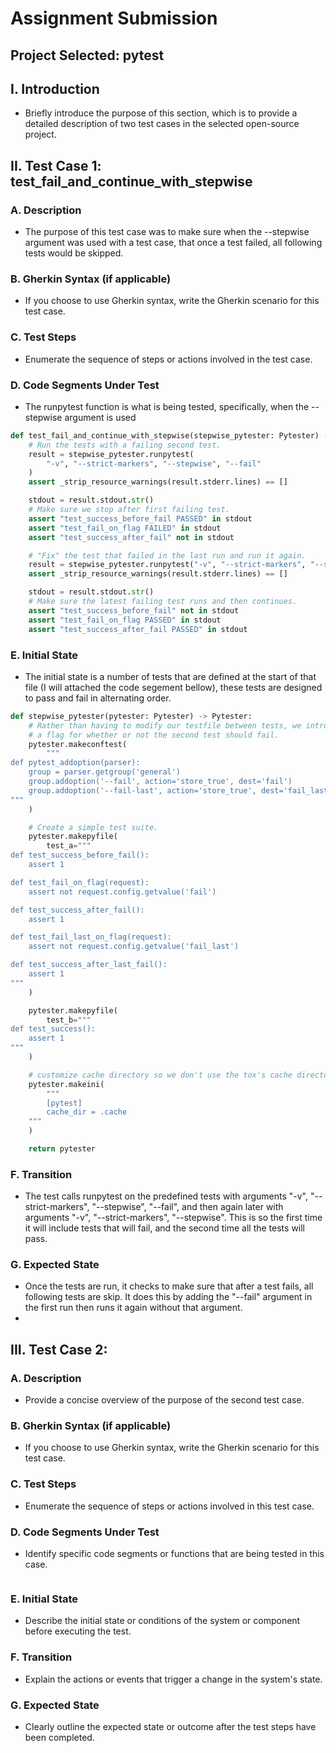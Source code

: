 # Assignment Submission

## Project Selected: pytest

## I. Introduction
- Briefly introduce the purpose of this section, which is to provide a detailed description of two test cases in the selected open-source project.

## II. Test Case 1: test_fail_and_continue_with_stepwise
### A. Description
- The purpose of this test case was to make sure when the --stepwise argument was used with a test case, that once a test failed, all following tests would be skipped.
### B. Gherkin Syntax (if applicable)
- If you choose to use Gherkin syntax, write the Gherkin scenario for this test case.
### C. Test Steps
- Enumerate the sequence of steps or actions involved in the test case.
### D. Code Segments Under Test
- The runpytest function is what is being tested, specifically, when the --stepwise argument is used

```Python
def test_fail_and_continue_with_stepwise(stepwise_pytester: Pytester) -> None:
    # Run the tests with a failing second test.
    result = stepwise_pytester.runpytest(
        "-v", "--strict-markers", "--stepwise", "--fail"
    )
    assert _strip_resource_warnings(result.stderr.lines) == []

    stdout = result.stdout.str()
    # Make sure we stop after first failing test.
    assert "test_success_before_fail PASSED" in stdout
    assert "test_fail_on_flag FAILED" in stdout
    assert "test_success_after_fail" not in stdout

    # "Fix" the test that failed in the last run and run it again.
    result = stepwise_pytester.runpytest("-v", "--strict-markers", "--stepwise")
    assert _strip_resource_warnings(result.stderr.lines) == []

    stdout = result.stdout.str()
    # Make sure the latest failing test runs and then continues.
    assert "test_success_before_fail" not in stdout
    assert "test_fail_on_flag PASSED" in stdout
    assert "test_success_after_fail PASSED" in stdout
```
### E. Initial State
- The initial state is a number of tests that are defined at the start of that file (I will attached the code segement bellow), these tests are designed to pass and fail in alternating order.

```Python
def stepwise_pytester(pytester: Pytester) -> Pytester:
    # Rather than having to modify our testfile between tests, we introduce
    # a flag for whether or not the second test should fail.
    pytester.makeconftest(
        """
def pytest_addoption(parser):
    group = parser.getgroup('general')
    group.addoption('--fail', action='store_true', dest='fail')
    group.addoption('--fail-last', action='store_true', dest='fail_last')
"""
    )

    # Create a simple test suite.
    pytester.makepyfile(
        test_a="""
def test_success_before_fail():
    assert 1

def test_fail_on_flag(request):
    assert not request.config.getvalue('fail')

def test_success_after_fail():
    assert 1

def test_fail_last_on_flag(request):
    assert not request.config.getvalue('fail_last')

def test_success_after_last_fail():
    assert 1
"""
    )

    pytester.makepyfile(
        test_b="""
def test_success():
    assert 1
"""
    )

    # customize cache directory so we don't use the tox's cache directory, which makes tests in this module flaky
    pytester.makeini(
        """
        [pytest]
        cache_dir = .cache
    """
    )

    return pytester
```

### F. Transition
- The test calls runpytest on the predefined tests with arguments "-v", "--strict-markers", "--stepwise", "--fail", and then again later with arguments "-v", "--strict-markers", "--stepwise".  This is so the first time it will include tests that will fail, and the second time all the tests will pass.
### G. Expected State
- Once the tests are run, it checks to make sure that after a test fails, all following tests are skip.  It does this by adding the "--fail" argument in the first run then runs it again without that argument.
- 
## III. Test Case 2: 
### A. Description
- Provide a concise overview of the purpose of the second test case.
### B. Gherkin Syntax (if applicable)
- If you choose to use Gherkin syntax, write the Gherkin scenario for this test case.
### C. Test Steps
- Enumerate the sequence of steps or actions involved in this test case.
### D. Code Segments Under Test
- Identify specific code segments or functions that are being tested in this case.
```Java
```
### E. Initial State
- Describe the initial state or conditions of the system or component before executing the test.
### F. Transition
- Explain the actions or events that trigger a change in the system's state.
### G. Expected State
- Clearly outline the expected state or outcome after the test steps have been completed.

